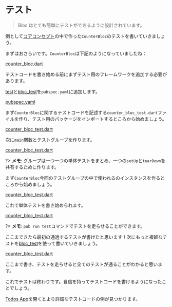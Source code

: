 # テスト

> Bloc はとても簡単にテストができるように設計されています。

例として[コアコンセプト](coreconcepts.md)の中で作った`CounterBloc`のテストを書いていきましょう。

まずはおさらいです。`CounterBloc`は下記のようになっていましたね：

[counter_bloc.dart](../_snippets/testing/counter_bloc.dart.md ':include')

テストコードを書き始める前にまずテスト用のフレームワークを追加する必要があります。

[test](https://pub.dev/packages/test)と[bloc_test](https://pub.dev/packages/bloc_test)を`pubspec.yaml`に追加します。

[pubspec.yaml](../_snippets/testing/pubspec.yaml.md ':include')

まず`CounterBloc`に関するテストコードを記述する`counter_bloc_test.dart`ファイルを作り、テスト用のパッケージをインポートするところから始めましょう。

[counter_bloc_test.dart](../_snippets/testing/counter_bloc_test_imports.dart.md ':include')

次に`main`関数とテストグループを作ります。

[counter_bloc_test.dart](../_snippets/testing/counter_bloc_test_main.dart.md ':include')

?> **メモ**: グループは一つ一つの単体テストをまとめ、一つの`setUp`と`tearDown`を共有するために作ります。

まず`CounterBloc`今回のテストグループの中で使われるのインスタンスを作るところから始めましょう。

[counter_bloc_test.dart](../_snippets/testing/counter_bloc_test_setup.dart.md ':include')

これで単体テストを書き始められます。

[counter_bloc_test.dart](../_snippets/testing/counter_bloc_test_initial_state.dart.md ':include')

?> **メモ**: `pub run test`コマンドでテストを走らせることができます。

ここまできたら最初の通過するテストが書けたと思います！次にもっと複雑なテストを[bloc_test](https://pub.dev/packages/bloc_test)を使って書いていきましょう。

[counter_bloc_test.dart](../_snippets/testing/counter_bloc_test_bloc_test.dart.md ':include')

ここまで書き、テストを走らせると全てのテストが通ることがわかると思います。

これでテストは終わりです。自信を持ってテストコードを書けるようになったことでしょう。

[Todos App](https://github.com/brianegan/flutter_architecture_samples/tree/master/bloc_library)を開くとより詳細なテストコードの例が見つかります。
